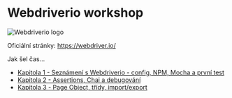 # Webdriverio workshop

![Webdriverio logo](https://webdriver.io/img/webdriverio.png)

Oficiální stránky: https://webdriver.io/

Jak šel čas...

- [Kapitola 1 - Seznámení s Webdriverio - config, NPM, Mocha a první test](/Kapitola-1.md)
- [Kapitola 2 - Assertions, Chai a debugování](/Kapitola-2.md)
- [Kapitola 3 - Page Object, třídy, import/export](/Kapitola-3.md)
